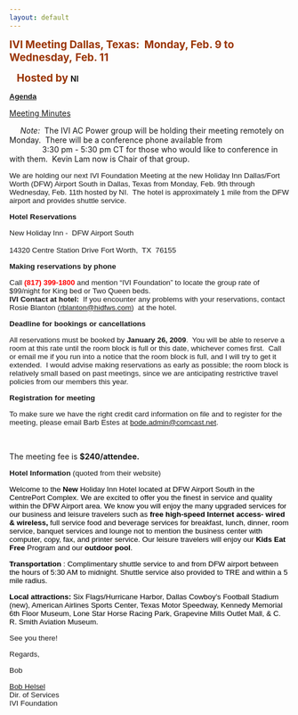 ```yaml
---
layout: default
---
```

<span style="font-size:14.0pt;color:#993300"> **IVI Meeting
<span lang="en-us">Dallas, Texas</span>: <span style="mso-spacerun:yes">
 </span>Monday, Feb. 9 to Wednesday,**
<span style="mso-bidi-font-weight:normal"> **Feb. 11**</span></span>

**<span style="font-size:14.0pt;color:#993300">
<span style="mso-spacerun:yes">   </span>Hosted by </span>** **NI**

**<span style="font-size:10.0pt;font-family:Arial">
[Agenda](Feb%209-11_2009%20Meeting%20Schedule.pdf)</span>**

[Meeting Minutes](2009FebMeetingSummaryFinal.pdf)

<span style="FONT-SIZE: 10pt; FONT-FAMILY: Arial"></span>

*<span lang="en-us">     </span>Note:*  <span lang="en-us">T</span>he
IVI AC Power group will be holding their meeting remotely on Monday. 
There will be a conference phone available from    
               3:30 pm - 5:30 pm CT for those who would like to
conference in with them.  Kevin Lam now is Chair of that group.

<span style="font-size:10.0pt;font-family:Arial">We are holding our next
IVI Foundation Meeting at the new Holiday Inn Dallas/Fort Worth (DFW)
Airport South in Dallas, Texas from Monday, Feb. 9th through Wednesday,
Feb. 11th hosted by NI.<span style="mso-spacerun:yes">  </span>The hotel
is approximately 1 mile from the DFW airport and provides shuttle
service.</span>

**<span style="font-size:10.0pt;font-family:Arial">Hotel
Reservations</span>**

<span style="font-size:10.0pt;font-family:Arial"> New Holiday Inn -  DFW
Airport South </span>

<span style="font-size:10.0pt;font-family:Arial">  
14320 Centre Station Drive</span>

<span style="font-size:10.0pt;font-family:Arial">  
Fort Worth</span><span style="font-size:10.0pt;font-family:Arial">,  TX 
76155</span>  
<span style="font-size:10.0pt;font-family:Arial">
<http://www.ichotelsgroup.com/h/d/hi/1/en/hotel/dfwfw;jsessionid=EGXE4VF002DHICTGWANSJBQKM0YBGIY4?_requestid=3000863>
</span>

**<span style="font-size:10.0pt;font-family:Arial">Making reservations
by phone</span>**

<span style="font-size:10.0pt;font-family:Arial"> Call
**<span style="color:red">(817) 399-1800</span>** and mention “IVI
Foundation” to locate the group rate of $99/night for King bed or Two
Queen beds.<span style="mso-spacerun:yes">  </span></span>
**<span style="font-size:10.0pt;font-family:Arial">  
IVI Contact at
hotel:</span>**<span style="font-size:10.0pt;font-family:Arial"><span style="mso-spacerun:yes"> 
</span>If you encounter any problems with your reservations, contact
Rosie Blanton (<rblanton@hidfws.com>)<span style="mso-spacerun:yes"> 
</span>at the hotel.</span>

**<span style="font-size:10.0pt;font-family:Arial">Deadline for bookings
or cancellations</span>**

<span style="font-size:10.0pt;font-family:Arial"> All reservations must
be booked by **January 26, 2009**.<span style="mso-spacerun:yes"> 
</span>You will be able to reserve a room at this rate until the room
block is full or this date, whichever comes
first.<span style="mso-spacerun:yes">  </span>Call or email me if you
run into a notice that the room block is full, and I will try to get it
extended.<span style="mso-spacerun:yes">  </span>I would advise making
reservations as early as possible; the room block is relatively small
based on past meetings, since we are anticipating restrictive travel
policies from our members this year.</span>

**<span style="font-size:10.0pt;font-family:Arial">Registration for
meeting</span>**

<span style="font-size:10.0pt;font-family:Arial">To make sure we have
the right credit card information on file and to register for the
meeting, please email Barb Estes at <bode.admin@comcast.net>.</span>

 

<span lang="en-us"> </span>

The meeting fee is **$240/attendee.**

**<span style="font-size:10.0pt;font-family:Arial">Hotel
Information</span>**<span style="font-size:10.0pt;font-family:Arial">
(quoted from their website)</span>

<span style="font-size:10.0pt;font-family:Arial;color:black">Welcome to
the **New** Holiday Inn Hotel located at DFW Airport South in the
CentrePort Complex. We are excited to offer you the finest in service
and quality within the DFW Airport area. We know you will enjoy the many
upgraded services for our business and leisure travelers such as **free
high-speed Internet access- wired & wireless,** full service food and
beverage services for breakfast, lunch, dinner, room service, banquet
services and lounge not to mention the business center with computer,
copy, fax, and printer service. Our leisure travelers will enjoy our
**Kids Eat Free** Program and our **outdoor pool**. </span>

**<span style="font-size:10.0pt;font-family:Arial;color:black">
Transportation</span>**<span style="font-size:10.0pt;font-family:Arial;color:black">
: Complimentary shuttle service to and from DFW airport between the
hours of 5:30 AM to midnight. Shuttle service also provided to TRE and
within a 5 mile radius.</span>

**<span style="font-size:
10.0pt;font-family:Arial;color:black">Local
attractions:</span>**<span style="font-size:10.0pt;font-family:Arial;color:black">
Six Flags/Hurricane Harbor, Dallas Cowboy’s Football Stadium (new),
American Airlines Sports Center, Texas Motor Speedway, Kennedy Memorial
6th Floor Museum, Lone Star Horse Racing Park, Grapevine Mills Outlet
Mall, & C. R. Smith Aviation Museum.</span>

<span style="font-size:10.0pt;font-family:Arial"> See you there\!</span>

<span style="font-size:10.0pt;font-family:Arial"> Regards,</span>

<span style="font-size:10.0pt;font-family:Arial"> Bob</span>

<span style="font-size:10.0pt;font-family:Arial"> [Bob
Helsel](mailto:bob.helsel@ivifoundation.org)  
Dir. of Services  
IVI Foundation  
</span>
